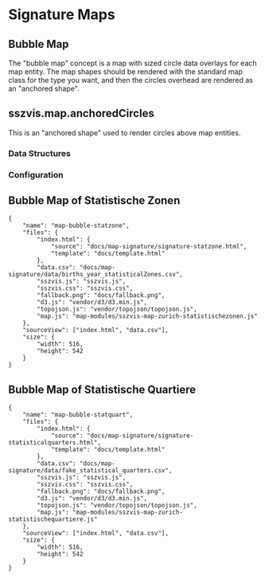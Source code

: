 # Signature Maps

## Bubble Map

The "bubble map" concept is a map with sized circle data overlays for each map entity. The map shapes should be rendered with the standard map class for the type you want, and then the circles overhead are rendered as an "anchored shape".

## sszvis.map.anchoredCircles

This is an "anchored shape" used to render circles above map entities.

### Data Structures 

### Configuration

## Bubble Map of Statistische Zonen

```project
{
    "name": "map-bubble-statzone",
    "files": {
        "index.html": {
            "source": "docs/map-signature/signature-statzone.html",
            "template": "docs/template.html"
        },
        "data.csv": "docs/map-signature/data/births_year_statisticalZones.csv",
        "sszvis.js": "sszvis.js",
        "sszvis.css": "sszvis.css",
        "fallback.png": "docs/fallback.png",
        "d3.js": "vendor/d3/d3.min.js",
        "topojson.js": "vendor/topojson/topojson.js",
        "map.js": "map-modules/sszvis-map-zurich-statistischezonen.js"
    },
    "sourceView": ["index.html", "data.csv"],
    "size": {
        "width": 516,
        "height": 542
    }
}
```

## Bubble Map of Statistische Quartiere

```project
{
    "name": "map-bubble-statquart",
    "files": {
        "index.html": {
            "source": "docs/map-signature/signature-statisticalquarters.html",
            "template": "docs/template.html"
        },
        "data.csv": "docs/map-signature/data/fake_statistical_quarters.csv",
        "sszvis.js": "sszvis.js",
        "sszvis.css": "sszvis.css",
        "fallback.png": "docs/fallback.png",
        "d3.js": "vendor/d3/d3.min.js",
        "topojson.js": "vendor/topojson/topojson.js",
        "map.js": "map-modules/sszvis-map-zurich-statistischequartiere.js"
    },
    "sourceView": ["index.html", "data.csv"],
    "size": {
        "width": 516,
        "height": 542
    }
}
```
